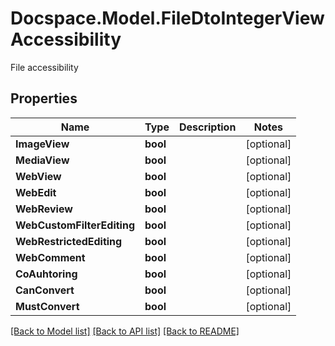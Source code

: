 # Docspace.Model.FileDtoIntegerViewAccessibility
File accessibility

## Properties

Name | Type | Description | Notes
------------ | ------------- | ------------- | -------------
**ImageView** | **bool** |  | [optional] 
**MediaView** | **bool** |  | [optional] 
**WebView** | **bool** |  | [optional] 
**WebEdit** | **bool** |  | [optional] 
**WebReview** | **bool** |  | [optional] 
**WebCustomFilterEditing** | **bool** |  | [optional] 
**WebRestrictedEditing** | **bool** |  | [optional] 
**WebComment** | **bool** |  | [optional] 
**CoAuhtoring** | **bool** |  | [optional] 
**CanConvert** | **bool** |  | [optional] 
**MustConvert** | **bool** |  | [optional] 

[[Back to Model list]](../README.md#documentation-for-models) [[Back to API list]](../README.md#documentation-for-api-endpoints) [[Back to README]](../README.md)

